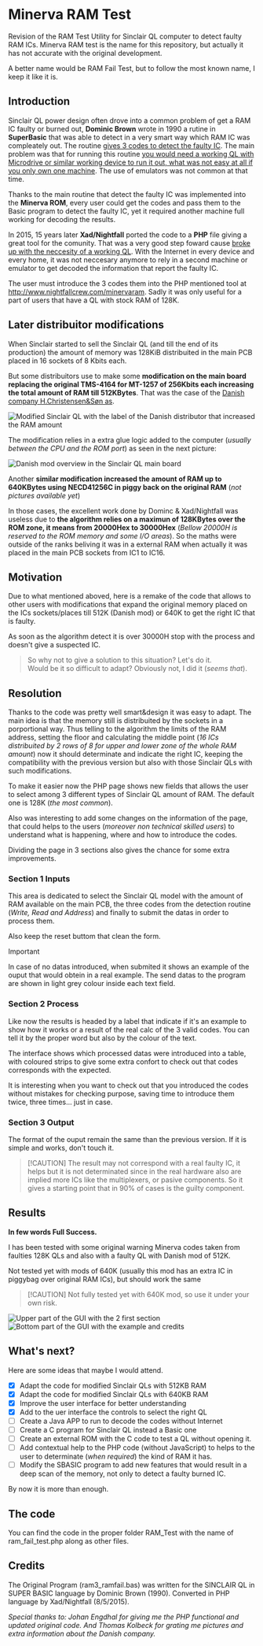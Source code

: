 # Minerva RAM Test
Revision of the RAM Test Utility for Sinclair QL computer to detect faulty RAM ICs. Minerva RAM test is the name for this repository, but actually it has not accurate with the original development.

A better name would be RAM Fail Test, but to follow the most known name, I keep it like it is.

## Introduction

Sinclair QL power design often drove into a common problem of get a RAM IC faulty or burned out, **Dominic Brown** wrote in 1990 a rutine in **SuperBasic** that was able to detect in a very smart way which RAM IC was compleately out. The routine <ins>gives 3 codes to detect the faulty IC</ins>. The main problem was that for running this routine <ins>you would need a working QL with Microdrive or similar working device to run it out, what was not easy at all if you only own one machine</ins>. The use of emulators was not common at that time.

Thanks to the main routine that detect the faulty IC was implemented into the **Minerva ROM**, every user could get the codes and pass them to the Basic program to detect the faulty IC, yet it required another machine full working for decoding the results.

In 2015, 15 years later **Xad/Nightfall** ported the code to a **PHP** file giving a great tool for the comunity. That was a very good step foward cause <ins>broke up with the neccesity of a working QL</ins>. With the Internet in every device and every home, it was not neccesary anymore to rely in a second machine or emulator to get decoded the information that report the faulty IC.

The user must introduce the 3 codes them into the PHP mentioned tool at http://www.nightfallcrew.com/minervaram. Sadly it was only useful for a part of users that have a QL with stock RAM of 128K.

## Later distribuitor modifications
When Sinclair started to sell the Sinclair QL (and till the end of its production) the amount of memory was 128KiB distribuited in the main PCB placed in 16 sockets of 8 Kbits each.

But some distribuitors use to make some **modification on the main board replacing the original TMS-4164 for MT-1257 of 256Kbits each increasing the total amount of RAM till 512KBytes**. That was the case of the <ins>Danish company H.Christensen&Søn as</ins>. 

![Modified Sinclair QL with the label of the Danish distributor that increased the RAM amount](images/Lable_official_danish_distributor.jpeg)

The modification relies in a extra glue logic added to the computer (*usually between the CPU and the ROM port*) as seen in the next picture:

![Danish mod overview in the Sinclair QL main board](images/Dansk_Udgave.jpg)

Another **similar modification increased the amount of RAM up to 640KBytes using NECD41256C in piggy back on the original RAM** (*not pictures available yet*)

In those cases, the excellent work done by Dominc & Xad/Nightfall was useless due to **the algorithm relies on a maximun of 128KBytes over the ROM zone, it means from 20000Hex to 30000Hex** (*Bellow 20000H is reserved to the ROM memory and some I/O areas*). So the maths were outside of the ranks beliving it was in a external RAM when actually it was placed in the main PCB sockets from IC1 to IC16.

## Motivation
Due to what mentioned aboved, here is a remake of the code that allows to other users with modifications that expand the original memory placed on the ICs sockets/places till 512K (Danish mod) or 640K to get the right IC that is faulty.  

As soon as the algorithm detect it is over 30000H stop with the process and doesn't give a suspected IC.

>So why not to give a solution to this situation? Let's do it.<br> Would be it so difficult to adapt? Obviously not, I did it (*seems that*).

## Resolution
Thanks to the code was pretty well smart&design it was easy to adapt. The main idea is that the memory still is distribuited by the sockets in a porportional way. Thus telling to the algorithm the limits of the RAM address, setting the floor and calculating the middle point (*16 ICs distribuited by 2 rows of 8 for upper and lower zone of the whole RAM amount*) now it should determinate and indicate the right IC, keeping the compatibility with the previous version but also with those Sinclair QLs with such modifications.

To make it easier now the PHP page shows new fields that allows the user to select among 3 different types of Sinclair QL amount of RAM. The default one is 128K (*the most common*).

Also was interesting to add some changes on the information of the page, that could helps to the users (*moreover non technical skilled users*) to understand what is happening, where and how to introduce the codes.

Dividing the page in 3 sections also gives the chance for some extra improvements.

### Section 1 Inputs
This area is dedicated to select the Sinclair QL model with the amount of RAM available on the main PCB, the three codes from the detection routine (*Write, Read and Address*) and finally to submit the datas in order to process them.

Also keep the reset buttom that clean the form.

> [!IMPORTANT]
> In case of no datas introduced, when submited it shows an example of the ouput that would obtein in a real example. The send datas to the program are shown in light grey colour inside each text field.


### Section 2 Process
Like now the results is headed by a label that indicate if it's an example to show how it works or a result of the real calc of the 3 valid codes. You can tell it by the proper word but also by the colour of the text.

The interface shows which processed datas were introduced into a table, with coloured strips to give some extra confort to check out that codes corresponds with the expected.

It is interesting when you want to check out that you introduced the codes without mistakes for checking purpose, saving time to introduce them twice, three times... just in case.

### Section 3 Output
The format of the ouput remain the same than the previous version. If it is simple and works, don't touch it. 


> [!CAUTION] The result may not correspond with a real faulty IC, it helps but it is not determinated since in the real hardware also are implied more ICs like the multiplexers, or pasive components. So it gives a starting point that in 90% of cases is the guilty component.

## Results
**In few words Full Success.**

I has been tested with some original warning Minerva codes taken from faulties 128K QLs and also with a faulty QL with Danish mod of 512K.

Not tested yet with mods of 640K (usually this mod has an extra IC in piggybag over original RAM ICs), but should work the same


> [!CAUTION] Not fully tested yet with 640K mod, so use it under your own risk.


![Upper part of the GUI with the 2 first section](images/GUI_1.png) 
![Bottom part of the GUI with the example and credits](images/GUI_2.png) 

## What's next?
Here are some ideas that maybe I would attend.

- [x] Adapt the code for modified Sinclair QLs with 512KB RAM
- [X] Adapt the code for modified Sinclair QLs with 640KB RAM
- [X] Improve the user interface for better understanding
- [X] Add to the uer interface the controls to select the right QL
- [ ] Create a Java APP to run to decode the codes without Internet
- [ ] Create a C program for Sinclair QL instead a Basic one
- [ ] Create an external ROM with the C code to test a QL without opening it.
- [ ] Add contextual help to the PHP code (without JavaScript) to helps to the user to determinate (*when required*) the kind of RAM it has.
- [ ] Modify the SBASIC program to add new features that would result in a deep scan of the memory, not only to detect a faulty burned IC.

By now it is more than enough.

## The code
You can find the code in the proper folder RAM_Test with the name of ram_fail_test.php along as other files.

## Credits
The Original Program (ram3_ramfail.bas) was written for the SINCLAIR QL in SUPER BASIC language by Dominic Brown (1990).
Converted in PHP language by Xad/Nightfall (8/5/2015).

*Special thanks to: Johan Engdhal for giving me the PHP functional and updated original code. And Thomas Kolbeck for grating me pictures and extra information about the Danish company.*